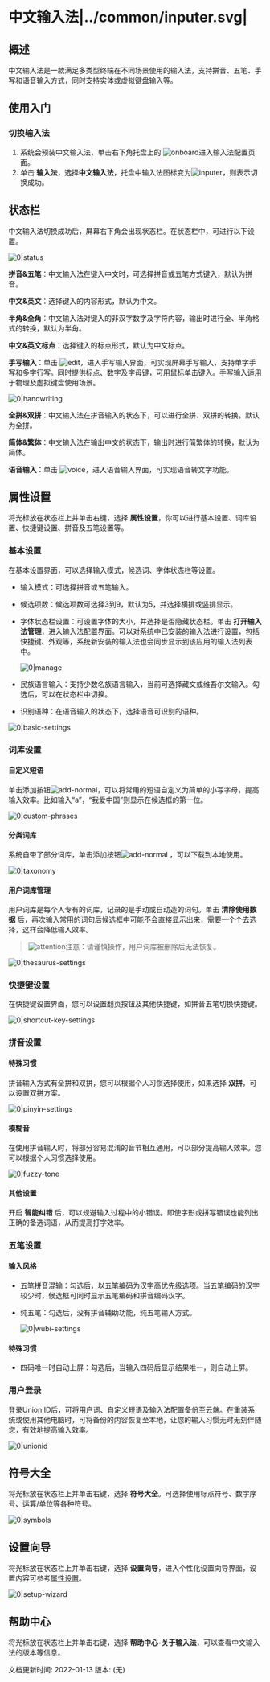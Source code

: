# 中文输入法|../common/inputer.svg|

## 概述

中文输入法是一款满足多类型终端在不同场景使用的输入法，支持拼音、五笔、手写和语音输入方式，同时支持实体或虚拟键盘输入等。 

## 使用入门

### 切换输入法

1. 系统会预装中文输入法，单击右下角托盘上的 ![onboard](icon/onboard.svg)进入输入法配置页面。
2. 单击 **输入法**，选择**中文输入法**，托盘中输入法图标变为![inputer](icon/inputer.svg)，则表示切换成功。

## 状态栏

中文输入法切换成功后，屏幕右下角会出现状态栏。在状态栏中，可进行以下设置。

![0|status](jpg/status.png)

**拼音&五笔**：中文输入法在键入中文时，可选择拼音或五笔方式键入，默认为拼音。

**中文&英文**：选择键入的内容形式，默认为中文。

**半角&全角**：中文输入法对键入的非汉字数字及字符内容，输出时进行全、半角格式的转换，默认为半角。

**中文&英文标点**：选择键入的标点形式，默认为中文标点。

**手写输入**：单击 ![edit](icon/edit.svg)，进入手写输入界面，可实现屏幕手写输入，支持单字手写和多字行写。同时提供标点、数字及字母键，可用鼠标单击键入。手写输入适用于物理及虚拟键盘使用场景。

![0|handwriting](jpg/handwriting.png)

**全拼&双拼**：中文输入法在拼音输入的状态下，可以进行全拼、双拼的转换，默认为全拼。

**简体&繁体**：中文输入法在输出中文的状态下，输出时进行简繁体的转换，默认为简体。

**语音输入**：单击 ![voice](icon/voice.svg)，进入语音输入界面，可实现语音转文字功能。

## 属性设置

将光标放在状态栏上并单击右键，选择 **属性设置**，你可以进行基本设置、词库设置、快捷键设置、拼音及五笔设置等。

### 基本设置 

在基本设置界面，可以选择输入模式，候选词、字体状态栏等设置。

- 输入模式：可选择拼音或五笔输入。

- 候选项数：候选项数可选择3到9，默认为5，并选择横排或竖排显示。

- 字体状态栏设置：可设置字体的大小，并选择是否隐藏状态栏。单击 **打开输入法管理**，进入输入法配置界面。可以对系统中已安装的输入法进行设置，包括快捷键、外观等，系统新安装的输入法也会同步显示到该应用的输入法列表中。

  ![0|manage](jpg/manage.png)

- 民族语言输入：支持少数名族语言输入，当前可选择藏文或维吾尔文输入。勾选后，可以在状态栏中切换。

- 识别语种：在语音输入的状态下，选择语音可识别的语种。

![0|basic-settings](jpg/basic-settings.png)


### 词库设置

#### 自定义短语

单击添加按钮![add-normal](icon/add-normal.svg)，可以将常用的短语自定义为简单的小写字母，提高输入效率。比如输入“a”，“我爱中国”则显示在候选框的第一位。

![0|custom-phrases](jpg/custom-phrases.png)

#### 分类词库

系统自带了部分词库，单击添加按钮![add-normal](icon/add-normal.svg) ，可以下载到本地使用。

![0|taxonomy](jpg/taxonomy.png)

#### 用户词库管理

用户词库是每个人专有的词库，记录的是手动或自动造的词句。单击 **清除使用数据** 后，再次输入常用的词句后候选框中可能不会直接显示出来，需要一个个去选择，这样会降低输入效率。

> ![attention](icon/attention.svg)注意：请谨慎操作，用户词库被删除后无法恢复。

![0|thesaurus-settings](jpg/thesaurus-settings.png)


### 快捷键设置

在快捷键设置界面，您可以设置翻页按钮及其他快捷键，如拼音五笔切换快捷键。

![0|shortcut-key-settings](jpg/shortcut-key-settings.png)

### 拼音设置

#### 特殊习惯

拼音输入方式有全拼和双拼，您可以根据个人习惯选择使用，如果选择 **双拼**，可以设置双拼方案。

![0|pinyin-settings](jpg/pinyin-settings.png)

#### 模糊音

在使用拼音输入时，将部分容易混淆的音节相互通用，可以部分提高输入效率。您可以根据个人习惯选择使用。

![0|fuzzy-tone](jpg/fuzzy-tone.png)

#### 其他设置
开启 **智能纠错** 后，可以规避输入过程中的小错误。即使字形或拼写错误也能列出正确的备选词语，从而提高打字效率。


### 五笔设置
#### 输入风格

- 五笔拼音混输：勾选后，以五笔编码为汉字高优先级选项。当五笔编码的汉字较少时，候选框可同时显示五笔编码和拼音编码汉字。

- 纯五笔：勾选后，没有拼音辅助功能，纯五笔输入方式。

  ![0|wubi-settings](jpg/wubi-settings.png)


#### 特殊习惯

- 四码唯一时自动上屏：勾选后，当输入四码后显示结果唯一，则自动上屏。

### 用户登录

登录Union ID后，可将用户词、自定义短语及输入法配置备份至云端。在重装系统或使用其他电脑时，可将备份的内容恢复至本地，让您的输入习惯无时无刻伴随您，有效地提高输入效率。

![0|unionid](jpg/unionid.png)


## 符号大全

将光标放在状态栏上并单击右键，选择 **符号大全**。可选择使用标点符号、数字序号、运算/单位等各种符号。

![0|symbols](jpg/symbols.png)

## 设置向导

将光标放在状态栏上并单击右键，选择 **设置向导**，进入个性化设置向导界面，设置内容可参考[属性设置](#属性设置)。

![0|setup-wizard](jpg/setup-wizard.png)

## 帮助中心

将光标放在状态栏上并单击右键，选择 **帮助中心-关于输入法**，可以查看中文输入法的版本等信息。

<div class="version-info"><span>文档更新时间: 2022-01-13</span><span> 版本: (无)
</span></div>